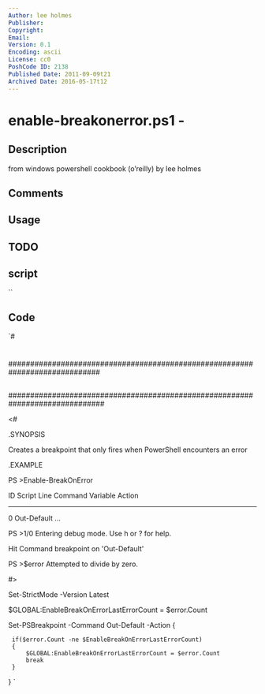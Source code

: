 ```yaml
---
Author: lee holmes
Publisher: 
Copyright: 
Email: 
Version: 0.1
Encoding: ascii
License: cc0
PoshCode ID: 2138
Published Date: 2011-09-09t21
Archived Date: 2016-05-17t12
---
```


# enable-breakonerror.ps1 - 

## Description

from windows powershell cookbook (o’reilly) by lee holmes

## Comments



## Usage



## TODO



## script

``

## Code

`#
 #
 #############################################################################
 ##
 ##
 ##
 ##############################################################################
 
 <#
 
 .SYNOPSIS
 
 Creates a breakpoint that only fires when PowerShell encounters an error
 
 .EXAMPLE
 
 PS >Enable-BreakOnError
 
 ID Script           Line Command         Variable        Action
 -- ------           ---- -------         --------        ------
  0                       Out-Default                     ...
 
 PS >1/0
 Entering debug mode. Use h or ? for help.
 
 Hit Command breakpoint on 'Out-Default'
 
 
 PS >$error
 Attempted to divide by zero.
 
 #>
 
 Set-StrictMode -Version Latest
 
 $GLOBAL:EnableBreakOnErrorLastErrorCount = $error.Count
 
 Set-PSBreakpoint -Command Out-Default -Action {
 
     if($error.Count -ne $EnableBreakOnErrorLastErrorCount)
     {
         $GLOBAL:EnableBreakOnErrorLastErrorCount = $error.Count
         break
     }
 }
`

